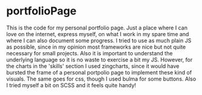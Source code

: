 # portfolioPage

This is the code for my personal portfolio page. Just a place where I can love on the internet, express myself, on what I work in my spare time and where I can also document some progress. 
I tried to use as much plain JS as possible, since in my opinion most frameworks are nice but not quite necessary for small projects. Also it is important to understand the underlying language so it is no waste to exercise a bit my JS. However, for the charts in the 'skills' section I used zingcharts, since it would have bursted the frame of a personal portpolio page to implement these kind of visuals.
The same goes for css, though I used bulma for some buttons. Also I tried myself a bit on SCSS and it feels quite handy!
